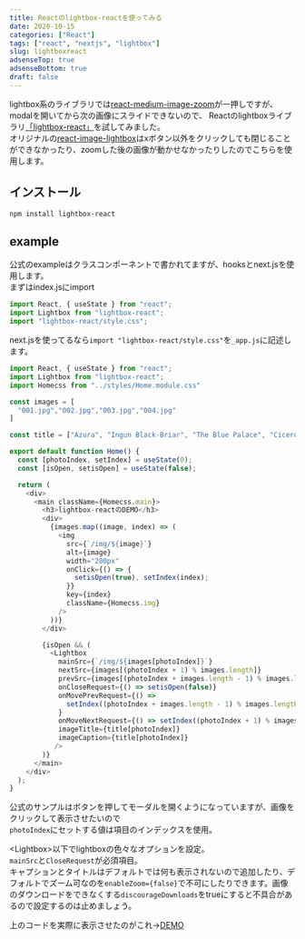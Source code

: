 ```yaml
---
title: Reactのlightbox-reactを使ってみる
date: 2020-10-15
categories: ["React"]
tags: ["react", "nextjs", "lightbox"]
slug: lightboxreact
adsenseTop: true
adsenseBottom: true
draft: false
---
```


lightbox系のライブラリでは[react-medium-image-zoom](https://github.com/rpearce/image-zoom)が一押しですが、modalを開いてから次の画像にスライドできないので、
Reactのlightboxライブラリ[「lightbox-react」](https://github.com/treyhuffine/lightbox-react)を試してみました。  
オリジナルの[react-image-lightbox](https://github.com/frontend-collective/react-image-lightbox)はxボタン以外をクリックしても閉じることができなかったり、zoomした後の画像が動かせなかったりしたのでこちらを使用します。

## インストール

`npm install lightbox-react`

## example

公式のexampleはクラスコンポーネントで書かれてますが、hooksとnext.jsを使用します。  
まずはindex.jsにimport

```js
import React, { useState } from "react";
import Lightbox from "lightbox-react";
import "lightbox-react/style.css";
```

next.jsを使ってるなら`import "lightbox-react/style.css"`を`_app.js`に記述します。

```js
import React, { useState } from "react";
import Lightbox from "lightbox-react";
import Homecss from "../styles/Home.module.css"

const images = [
  "001.jpg","002.jpg","003.jpg","004.jpg"
]

const title = ["Azura", "Ingun Black-Briar", "The Blue Palace", "Cicero"];

export default function Home() {
  const [photoIndex, setIndex] = useState(0);
  const [isOpen, setisOpen] = useState(false);

  return (
    <div>
      <main className={Homecss.main}>
        <h3>lightbox-reactのDEMO</h3>
        <div>
          {images.map((image, index) => (
            <img
              src={`/img/${image}`}
              alt={image}
              width="200px"
              onClick={() => {
                setisOpen(true), setIndex(index);
              }}
              key={index}
              className={Homecss.img}
            />
          ))}
        </div>

        {isOpen && (
          <Lightbox
            mainSrc={`/img/${images[photoIndex]}`}
            nextSrc={images[(photoIndex + 1) % images.length]}
            prevSrc={images[(photoIndex + images.length - 1) % images.length]}
            onCloseRequest={() => setisOpen(false)}
            onMovePrevRequest={() =>
              setIndex((photoIndex + images.length - 1) % images.length)
            }
            onMoveNextRequest={() => setIndex((photoIndex + 1) % images.length)}
            imageTitle={title[photoIndex]}
            imageCaption={title[photoIndex]}
           />
        )}
      </main>
    </div>
  );
}
```

公式のサンプルはボタンを押してモーダルを開くようになっていますが、画像をクリックして表示させたいので  
`photoIndex`にセットする値は項目のインデックスを使用。

\<Lightbox>以下でlightboxの色々なオプションを設定。  
`mainSrc`と`CloseRequest`が必須項目。  
キャプションとタイトルはデフォルトでは何も表示されないので追加したり、デフォルトでズーム可なのを`enableZoom={false}`で不可にしたりできます。画像のダウンロードをできなくする`discourageDownloads`をtrueにすると不具合があるので設定するのは止めましょう。  

上のコードを実際に表示させたのがこれ→[DEMO](https://cocky-rosalind-bc79b3.netlify.app/)